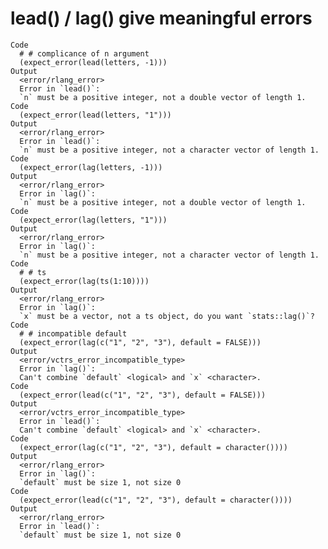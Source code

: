 # lead() / lag() give meaningful errors

    Code
      # # complicance of n argument
      (expect_error(lead(letters, -1)))
    Output
      <error/rlang_error>
      Error in `lead()`:
      `n` must be a positive integer, not a double vector of length 1.
    Code
      (expect_error(lead(letters, "1")))
    Output
      <error/rlang_error>
      Error in `lead()`:
      `n` must be a positive integer, not a character vector of length 1.
    Code
      (expect_error(lag(letters, -1)))
    Output
      <error/rlang_error>
      Error in `lag()`:
      `n` must be a positive integer, not a double vector of length 1.
    Code
      (expect_error(lag(letters, "1")))
    Output
      <error/rlang_error>
      Error in `lag()`:
      `n` must be a positive integer, not a character vector of length 1.
    Code
      # # ts
      (expect_error(lag(ts(1:10))))
    Output
      <error/rlang_error>
      Error in `lag()`:
      `x` must be a vector, not a ts object, do you want `stats::lag()`?
    Code
      # # incompatible default
      (expect_error(lag(c("1", "2", "3"), default = FALSE)))
    Output
      <error/vctrs_error_incompatible_type>
      Error in `lag()`:
      Can't combine `default` <logical> and `x` <character>.
    Code
      (expect_error(lead(c("1", "2", "3"), default = FALSE)))
    Output
      <error/vctrs_error_incompatible_type>
      Error in `lead()`:
      Can't combine `default` <logical> and `x` <character>.
    Code
      (expect_error(lag(c("1", "2", "3"), default = character())))
    Output
      <error/rlang_error>
      Error in `lag()`:
      `default` must be size 1, not size 0
    Code
      (expect_error(lead(c("1", "2", "3"), default = character())))
    Output
      <error/rlang_error>
      Error in `lead()`:
      `default` must be size 1, not size 0

